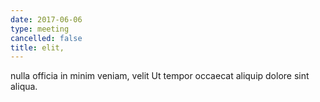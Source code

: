 ```yaml
---
date: 2017-06-06
type: meeting
cancelled: false
title: elit,
---
```

nulla officia in minim veniam, velit Ut tempor occaecat aliquip dolore sint aliqua.